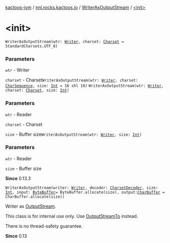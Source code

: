 [kactoos-jvm](../../index.md) / [nnl.rocks.kactoos.io](../index.md) / [WriterAsOutputStream](index.md) / [&lt;init&gt;](./-init-.md)

# &lt;init&gt;

`WriterAsOutputStream(wtr: `[`Writer`](http://docs.oracle.com/javase/8/docs/api/java/io/Writer.html)`, charset: `[`Charset`](http://docs.oracle.com/javase/8/docs/api/java/nio/charset/Charset.html)` = StandardCharsets.UTF_8)`

### Parameters

`wtr` - Writer

`charset` - Charset`WriterAsOutputStream(wtr: `[`Writer`](http://docs.oracle.com/javase/8/docs/api/java/io/Writer.html)`, charset: `[`CharSequence`](https://kotlinlang.org/api/latest/jvm/stdlib/kotlin/-char-sequence/index.html)`, size: `[`Int`](https://kotlinlang.org/api/latest/jvm/stdlib/kotlin/-int/index.html)` = 16 shl 10)`
`WriterAsOutputStream(wtr: `[`Writer`](http://docs.oracle.com/javase/8/docs/api/java/io/Writer.html)`, charset: `[`Charset`](http://docs.oracle.com/javase/8/docs/api/java/nio/charset/Charset.html)`, size: `[`Int`](https://kotlinlang.org/api/latest/jvm/stdlib/kotlin/-int/index.html)`)`

### Parameters

`wtr` - Reader

`charset` - Charset

`size` - Buffer size`WriterAsOutputStream(wtr: `[`Writer`](http://docs.oracle.com/javase/8/docs/api/java/io/Writer.html)`, size: `[`Int`](https://kotlinlang.org/api/latest/jvm/stdlib/kotlin/-int/index.html)`)`

### Parameters

`wtr` - Reader

`size` - Buffer size

**Since**
0.13.3

`WriterAsOutputStream(writer: `[`Writer`](http://docs.oracle.com/javase/8/docs/api/java/io/Writer.html)`, decoder: `[`CharsetDecoder`](http://docs.oracle.com/javase/8/docs/api/java/nio/charset/CharsetDecoder.html)`, size: `[`Int`](https://kotlinlang.org/api/latest/jvm/stdlib/kotlin/-int/index.html)`, input: `[`ByteBuffer`](http://docs.oracle.com/javase/8/docs/api/java/nio/ByteBuffer.html)` = ByteBuffer.allocate(size), output: `[`CharBuffer`](http://docs.oracle.com/javase/8/docs/api/java/nio/CharBuffer.html)` = CharBuffer.allocate(size))`

Writer as [OutputStream](http://docs.oracle.com/javase/8/docs/api/java/io/OutputStream.html).

This class is for internal use only. Use [OutputStreamTo](../-output-stream-to/index.md)
instead.

There is no thread-safety guarantee.

**Since**
0.13

